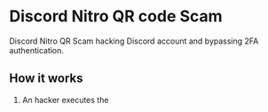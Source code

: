 # Discord Nitro QR code Scam
Discord Nitro QR Scam hacking Discord account and bypassing 2FA authentication.
## How it works
1. An hacker executes the 
